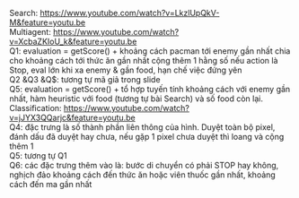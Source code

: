Search: https://www.youtube.com/watch?v=LkzlUpQkV-M&feature=youtu.be<br/>
Multiagent: https://www.youtube.com/watch?v=XcbaZKIoU_k&feature=youtu.be<br/>
Q1: evaluation = getScore() + khoảng cách pacman tới enemy gần nhất chia cho khoảng cách tới thức ăn gần nhất cộng thêm 1 hằng số nếu action là Stop, eval lớn khi xa enemy & gần food, hạn chế việc đứng yên<br/>
Q2 &Q3 &Q$: tương tự mã giả trong slide<br/>
Q5: evaluation = getScore() + tổ hợp tuyến tính khoảng cách với enemy gần nhất, hàm heuristic với food (tương tự bài Search) và số food còn lại. <br/>
Classification: https://www.youtube.com/watch?v=jJYX3QQarjc&feature=youtu.be <br/>
Q4: đặc trưng là số thành phần liên thông của hình. Duyệt toàn bộ pixel, đánh dấu đã duyệt hay chưa, nếu gặp 1 pixel chưa duyệt thì loang và cộng thêm 1<br/>
Q5: tương tự Q1<br/>
Q6: các đặc trưng thêm vào là: bước di chuyển có phải STOP hay không, nghịch đảo khoảng cách đến thức ăn hoặc viên thuốc gần nhất, khoảng cách đến ma gần nhất<br/>
